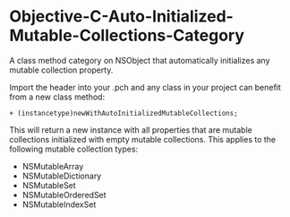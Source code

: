 # Objective-C-Auto-Initialized-Mutable-Collections-Category
A class method category on NSObject that automatically initializes any mutable collection property.

Import the header into your .pch and any class in your project can benefit from a new class method:

    + (instancetype)newWithAutoInitializedMutableCollections;

This will return a new instance with all properties that are mutable collections initialized with empty mutable collections. This applies to the following mutable collection types:

* NSMutableArray
* NSMutableDictionary
* NSMutableSet
* NSMutableOrderedSet
* NSMutableIndexSet
